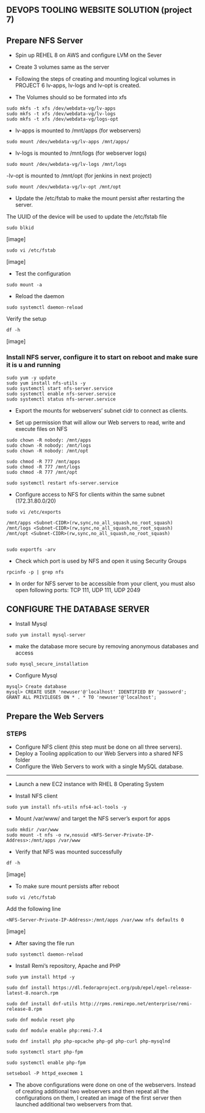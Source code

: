 ## DEVOPS TOOLING WEBSITE SOLUTION (project 7)

## Prepare NFS Server
- Spin up REHEL 8 on AWS and configure LVM on the Sever
- Create 3 volumes same as the server
- Following the steps of creating and mounting logical volumes in PROJECT 6 lv-apps, lv-logs and lv-opt is created.

- The Volumes should so be formated into xfs
```
sudo mkfs -t xfs /dev/webdata-vg/lv-apps
sudo mkfs -t xfs /dev/webdata-vg/lv-logs
sudo mkfs -t xfs /dev/webdata-vg/logs-opt
```
- lv-apps is mounted to /mnt/apps (for webservers)
```
sudo mount /dev/webdata-vg/lv-apps /mnt/apps/
```
- lv-logs is mounted to /mnt/logs (for webserver logs)
```
sudo mount /dev/webdata-vg/lv-logs /mnt/logs
```

-lv-opt is mounted to /mnt/opt (for jenkins in next project)
```
sudo mount /dev/webdata-vg/lv-opt /mnt/opt
```
- Update the /etc/fstab to make the mount persist after restarting the server.

The UUID of the device will be used to update the /etc/fstab file
```
sudo blkid
```
[image]
```
sudo vi /etc/fstab
```
[image]

- Test the configuration
```
sudo mount -a
```
- Reload the daemon
```
sudo systemctl daemon-reload
```
Verify the setup
```
df -h
```
[image]

### Install NFS server, configure it to start on reboot and make sure it is u and running ###

```
sudo yum -y update
sudo yum install nfs-utils -y
sudo systemctl start nfs-server.service
sudo systemctl enable nfs-server.service
sudo systemctl status nfs-server.service
```
- Export the mounts for webservers’ subnet cidr to connect as clients. 

- Set up permission that will allow our Web servers to read, write and execute files on NFS
```
sudo chown -R nobody: /mnt/apps
sudo chown -R nobody: /mnt/logs
sudo chown -R nobody: /mnt/opt

sudo chmod -R 777 /mnt/apps
sudo chmod -R 777 /mnt/logs
sudo chmod -R 777 /mnt/opt

sudo systemctl restart nfs-server.service
```

- Configure access to NFS for clients within the same subnet (172.31.80.0/20)
```
sudo vi /etc/exports

/mnt/apps <Subnet-CIDR>(rw,sync,no_all_squash,no_root_squash)
/mnt/logs <Subnet-CIDR>(rw,sync,no_all_squash,no_root_squash)
/mnt/opt <Subnet-CIDR>(rw,sync,no_all_squash,no_root_squash)


sudo exportfs -arv
```
- Check which port is used by NFS and open it using Security Groups
```
rpcinfo -p | grep nfs
```
- In order for NFS server to be accessible from your client, you must also open following ports: TCP 111, UDP 111, UDP 2049
 
## CONFIGURE THE DATABASE SERVER



- Install Mysql
```
sudo yum install mysql-server
```
- make the database more secure by removing anonymous databases and access
```
sudo mysql_secure_installation
```
- Configure Mysql
```
mysql> Create database
mysql> CREATE USER 'newuser'@'localhost' IDENTIFIED BY 'password';
GRANT ALL PRIVILEGES ON * . * TO 'newuser'@'localhost';
```
## Prepare the Web Servers
### STEPS
- Configure NFS client (this step must be done on all three servers).
- Deploy a Tooling application to our Web Servers into a shared NFS folder
- Configure the Web Servers to work with a single MySQL database.
***
- Launch a new EC2 instance with RHEL 8 Operating System

- Install NFS client
```
sudo yum install nfs-utils nfs4-acl-tools -y
```
- Mount /var/www/ and target the NFS server’s export for apps
```
sudo mkdir /var/www
sudo mount -t nfs -o rw,nosuid <NFS-Server-Private-IP-Address>:/mnt/apps /var/www
```
- Verify that NFS was mounted successfully
```
df -h
```
[image]
- To make sure mount persists after reboot
```
sudo vi /etc/fstab
```
Add the following line
```
<NFS-Server-Private-IP-Address>:/mnt/apps /var/www nfs defaults 0 
```
[image]

- After saving the file run
```
sudo systemctl daemon-reload
```
- Install Remi’s repository, Apache and PHP
```
sudo yum install httpd -y

sudo dnf install https://dl.fedoraproject.org/pub/epel/epel-release-latest-8.noarch.rpm

sudo dnf install dnf-utils http://rpms.remirepo.net/enterprise/remi-release-8.rpm

sudo dnf module reset php

sudo dnf module enable php:remi-7.4

sudo dnf install php php-opcache php-gd php-curl php-mysqlnd

sudo systemctl start php-fpm

sudo systemctl enable php-fpm

setsebool -P httpd_execmem 1
```
- The above configurations were done on one of the webservers. Instead of creating additional two webservers and then repeat all the configurations on them, I created an image of the first server then launched additional two webservers from that.

